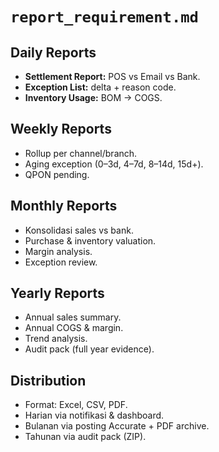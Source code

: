 

# `report_requirement.md`

## Daily Reports

* **Settlement Report:** POS vs Email vs Bank.
* **Exception List:** delta + reason code.
* **Inventory Usage:** BOM → COGS.

## Weekly Reports

* Rollup per channel/branch.
* Aging exception (0–3d, 4–7d, 8–14d, 15d+).
* QPON pending.

## Monthly Reports

* Konsolidasi sales vs bank.
* Purchase & inventory valuation.
* Margin analysis.
* Exception review.

## Yearly Reports

* Annual sales summary.
* Annual COGS & margin.
* Trend analysis.
* Audit pack (full year evidence).

## Distribution

* Format: Excel, CSV, PDF.
* Harian via notifikasi & dashboard.
* Bulanan via posting Accurate + PDF archive.
* Tahunan via audit pack (ZIP).
